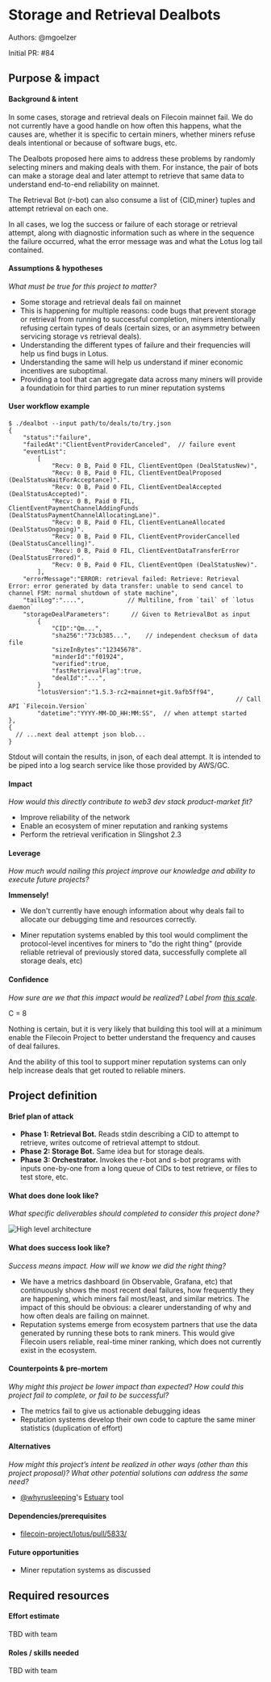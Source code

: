 # Storage and Retrieval Dealbots 

Authors: @mgoelzer

Initial PR: #84

<!--
This template is for a proposal/brief/pitch for a significant project to be undertaken by a Web3 Dev project team.
The goal of project proposals is to help us decide which work to take on, which things are more valuable than other things.
-->
<!--
A proposal should contain enough detail for others to understand how this project contributes to our team’s mission of product-market fit
for our unified stack of protocols, what is included in scope of the project, where to get started if a project team were to take this on,
and any other information relevant for prioritizing this project against others.
It does not need to describe the work in much detail. Most technical design and planning would take place after a proposal is adopted.
Good project scope aims for ~3-5 engineers for 1-3 months (though feel free to suggest larger-scoped projects anyway). 
Projects do not include regular day-to-day maintenance and improvement work, e.g. on testing, tooling, validation, code clarity, refactors for future capability, etc.
-->
<!--
For ease of discussion in PRs, consider breaking lines after every sentence or long phrase.
-->

## Purpose &amp; impact 
#### Background &amp; intent
In some cases, storage and retrieval deals on Filecoin mainnet fail.  We do not currently have a good handle on how often this happens, what the causes are, whether it is specific to certain miners, whether miners refuse deals intentional or because of software bugs, etc.

The Dealbots proposed here aims to address these problems by randomly selecting miners and making deals with them.  For instance, the pair of bots can make a storage deal and later attempt to retrieve that same data to understand end-to-end reliability on mainnet.  

The Retrieval Bot (r-bot) can also consume a list of {CID,miner} tuples and attempt retrieval on each one.

In all cases, we log the success or failure of each storage or retrieval attempt, along with diagnostic information such as where in the sequence the failure occurred, what the error message was and what the Lotus log tail contained.

#### Assumptions &amp; hypotheses
_What must be true for this project to matter?_

 - Some storage and retrieval deals fail on mainnet
 - This is happening for multiple reasons:  code bugs that prevent storage or retrieval from running to successful completion, miners intentionally refusing certain types of deals (certain sizes, or an asymmetry between servicing storage vs retrieval deals).
 - Understanding the different types of failure and their frequencies will help us find bugs in Lotus.
 - Understanding the same will help us understand if miner economic incentives are suboptimal.
 - Providing a tool that can aggregate data across many miners will provide a foundatioin for third parties to run miner reputation systems

#### User workflow example

```
$ ./dealbot --input path/to/deals/to/try.json
{
	"status":"failure",
	"failedAt":"ClientEventProviderCanceled",  // failure event
	"eventList":
		[
			"Recv: 0 B, Paid 0 FIL, ClientEventOpen (DealStatusNew)",
			"Recv: 0 B, Paid 0 FIL, ClientEventDealProposed (DealStatusWaitForAcceptance)".
			"Recv: 0 B, Paid 0 FIL, ClientEventDealAccepted (DealStatusAccepted)".
			"Recv: 0 B, Paid 0 FIL, ClientEventPaymentChannelAddingFunds (DealStatusPaymentChannelAllocatingLane)".
			"Recv: 0 B, Paid 0 FIL, ClientEventLaneAllocated (DealStatusOngoing)".
			"Recv: 0 B, Paid 0 FIL, ClientEventProviderCancelled (DealStatusCancelling)".
			"Recv: 0 B, Paid 0 FIL, ClientEventDataTransferError (DealStatusErrored)".
			"Recv: 0 B, Paid 0 FIL, ClientEventOpen (DealStatusNew)".
		],
	"errorMessage":"ERROR: retrieval failed: Retrieve: Retrieval Error: error generated by data transfer: unable to send cancel to channel FSM: normal shutdown of state machine",
	"tailLog":"....",            // Multiline, from `tail` of `lotus daemon`
	"storageDealParameters":      // Given to RetrievalBot as input 
		{
			"CID":"Qm...",
			"sha256":"73cb385...",    // independent checksum of data file
			"sizeInBytes":"12345678".
			"minderId":"f01924",
			"verified":true,
			"fastRetrievalFlag":true,
			"dealId":"...",
		}
		"lotusVersion":"1.5.3-rc2+mainnet+git.9afb5ff94",
												               // Call API `Filecoin.Version`
		"datetime":"YYYY-MM-DD_HH:MM:SS",  // when attempt started
},
{
  // ...next deal attempt json blob...
}
```

Stdout will contain the results, in json, of each deal attempt.  It is intended to be piped into a log search service like those provided by AWS/GC.


#### Impact
_How would this directly contribute to web3 dev stack product-market fit?_

 - Improve reliability of the network
 - Enable an ecosystem of miner reputation and ranking systems
 - Perform the retrieval verification in Slingshot 2.3

#### Leverage
_How much would nailing this project improve our knowledge and ability to execute future projects?_

**Immensely!**

 - We don't currently have enough information about why deals fail to allocate our debugging time and resources correctly.

 - Miner reputation systems enabled by this tool would compliment the protocol-level incentives for miners to "do the right thing" (provide reliable retrieval of previously stored data, successfully complete all storage deals, etc)

#### Confidence
_How sure are we that this impact would be realized? Label from [this scale](https://medium.com/@nimay/inside-product-introduction-to-feature-priority-using-ice-impact-confidence-ease-and-gist-5180434e5b15)_.

C = 8

Nothing is certain, but it is very likely that building this tool will at a minimum enable the Filecoin Project to better understand the frequency and causes of deal failures.  

And the ability of this tool to support miner reputation systems can only help increase deals that get routed to reliable miners.


## Project definition
#### Brief plan of attack

<!--Briefly describe the milestones/steps/work needed for this project-->
 - **Phase 1:  Retrieval Bot.**  Reads stdin describing a CID to attempt to retrieve, writes outcome of retrieval attempt to stdout.
 - **Phase 2:  Storage Bot.**  Same idea but for storage deals.
 - **Phase 3:  Orchestrator.**  Invokes the r-bot and s-bot programs with inputs one-by-one from a long queue of CIDs to test retrieve, or files to test store, etc.

#### What does done look like?
_What specific deliverables should completed to consider this project done?_

![High level architecture](https://github.com/protocol/web3-dev-team/blob/bots-proposal/proposals/images/bot-arch.png)

####  What does success look like?
_Success means impact. How will we know we did the right thing?_

 - We have a metrics dashboard (in Observable, Grafana, etc) that continuously shows the most recent deal failures, how frequently they are happening, which miners fail most/least, and similar metrics.  The impact of this should be obvious:  a clearer understanding of why and how often deals are failing on mainnet.
 - Reputation systems emerge from ecosystem partners that use the data generated by running these bots to rank miners.  This would give Filecoin users reliable, real-time miner ranking, which does not currently exist in the ecosystem.

#### Counterpoints &amp; pre-mortem
_Why might this project be lower impact than expected? How could this project fail to complete, or fail to be successful?_

 - The metrics fail to give us actionable debugging ideas
 - Reputation systems develop their own code to capture the same miner statistics (duplication of effort)

#### Alternatives
_How might this project’s intent be realized in other ways (other than this project proposal)? What other potential solutions can address the same need?_

 - [@whyrusleeping](https://github.com/whyrusleeping/)'s [Estuary](https://github.com/whyrusleeping/estuary) tool

#### Dependencies/prerequisites
<!--List any other projects that are dependencies/prerequisites for this project that is being pitched.-->

 - [filecoin-project/lotus/pull/5833/
](https://github.com/filecoin-project/lotus/pull/5833/)

#### Future opportunities
<!--What future projects/opportunities could this project enable?-->

 - Miner reputation systems as discussed

## Required resources

#### Effort estimate
<!--T-shirt size rating of the size of the project. If the project might require external collaborators/teams, please note in the roles/skills section below). 
For a team of 3-5 people with the appropriate skills:
- Small, 1-2 weeks
- Medium, 3-5 weeks
- Large, 6-10 weeks
- XLarge, >10 weeks
Describe any choices and uncertainty in this scope estimate. (E.g. Uncertainty in the scope until design work is complete, low uncertainty in execution thereafter.)
-->

TBD with team

#### Roles / skills needed
<!--Describe the knowledge/skill-sets and team that are needed for this project (e.g. PM, docs, protocol or library expertise, design expertise, etc.). If this project could be externalized to the community or a team outside PL's direct employment, please note that here.-->

TBD with team
